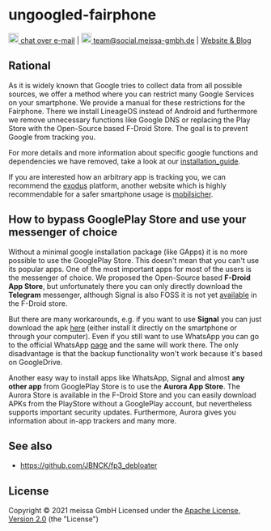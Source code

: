 # ungoogled-fairphone

[<img src="https://domaindrivenarchitecture.org/img/delta-chat.svg" width=20 alt="DeltaChat"> chat over e-mail](mailto:buero@meissa-gmbh.de?subject=community-chat) | [<img src="https://meissa-gmbh.de/img/community/Mastodon_Logotype.svg" width=20 alt="team@social.meissa-gmbh.de"> team@social.meissa-gmbh.de](https://social.meissa-gmbh.de/@team) | [Website & Blog](https://domaindrivenarchitecture.org)

## Rational

As it is widely known that Google tries to collect data from all possible sources, we offer a method where you can restrict many Google Services on your smartphone. We provide a manual for these restrictions for the Fairphone. There we install LineageOS instead of Android and furthermore we remove unnecessary functions like Google DNS or replacing the Play Store with the Open-Source based F-Droid Store. The goal is to prevent Google from tracking you.

For more details and more information about specific google functions and dependencies we have removed, take a look at our [installation_guide](https://gitlab.com/domaindrivenarchitecture/ungoogled-fairphone/-/blob/main/installation_guide.md).


If you are interested how an arbitrary app is tracking you, we can recommend the [exodus][privacy] platform, another website which is highly recommendable for a safer smartphone usage is [mobilsicher][privacyII].

## How to bypass GooglePlay Store and use your messenger of choice

Without a minimal google installation package (like GApps) it is no more possible to use the GooglePlay Store. This doesn't mean that you can't use its popular apps.
One of the most important apps for most of the users is the messenger of choice. We proposed the Open-Source based **F-Droid App Store**, but unfortunately there you can only directly download the **Telegram** messenger, although Signal is also FOSS it is not yet [available][signal] in the F-Droid store. 

But there are many workarounds, e.g. if you want to use **Signal** you can just download the apk [here][signalapk] (either install it directly on the smartphone or through your computer). Even if you still want to use WhatsApp you can go to the official WhatsApp [page][whatsapp] and the same will work there. The only disadvantage is that the backup functionality won't work because it's based on GoogleDrive.

Another easy way to install apps like WhatsApp, Signal and almost **any other app** from GooglePlay Store is to use the **Aurora App Store**. The Aurora Store is available in the F-Droid Store and you can easily download APKs from the PlayStore without a GooglePlay account, but nevertheless supports important security updates. Furthermore, Aurora gives you information about in-app trackers and many more.



## See also
* https://github.com/JBNCK/fp3_debloater


## License
Copyright © 2021 meissa GmbH
Licensed under the [Apache License, Version 2.0](LICENSE) (the "License")


[privacy]: https://reports.exodus-privacy.eu.org/de/
[privacyII]: https://mobilsicher.de/
[signalapk]: https://signal.org/android/apk/
[whatsapp]: https://www.whatsapp.com/download/
[signal]: https://github.com/signalapp/Signal-Android/issues/281#issuecomment-21762482

